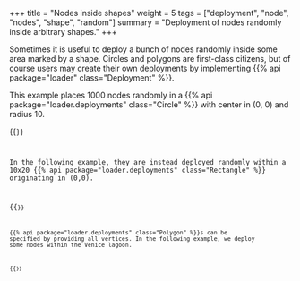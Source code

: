 +++
title = "Nodes inside shapes"
weight = 5
tags = ["deployment", "node", "nodes", "shape", "random"]
summary = "Deployment of nodes randomly inside arbitrary shapes."
+++

Sometimes it is useful to deploy a bunch of nodes randomly inside some area marked by a shape.
Circles and polygons are first-class citizens,
but of course users may create their own deployments by implementing
{{% api package="loader" class="Deployment" %}}.

This example places 1000 nodes randomly in a
{{% api package="loader.deployments" class="Circle" %}}
with center in (0, 0) and radius 10.

{{<code path="src/test/resources/website-snippets/deployment-circle.yml" >}}

In the following example, they are instead deployed randomly within a 10x20
{{% api package="loader.deployments" class="Rectangle" %}}
originating in (0,0).

{{<code path="src/test/resources/website-snippets/deployment-rectangle.yml" >}}

{{% api package="loader.deployments" class="Polygon" %}}s
can be specified by providing all vertices.
In the following example, we deploy some nodes within the Venice lagoon.

{{<code path="src/test/resources/website-snippets/maps-simple.yml" >}}
